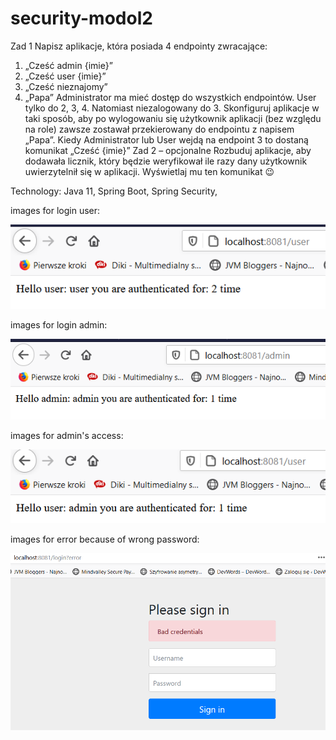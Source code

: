 # security-modol2

Zad 1
Napisz aplikacje, która posiada 4 endpointy zwracające:
1. „Cześć admin {imie}”
2. „Cześć user {imie}”
3. „Cześć nieznajomy”
4. „Papa”
Administrator ma mieć dostęp do wszystkich endpointów. User tylko do 2, 3, 4. Natomiast niezalogowany do 3. 
Skonfiguruj aplikacje w taki sposób, aby po wylogowaniu się użytkownik aplikacji (bez względu na role) 
zawsze zostawał przekierowany do endpointu z napisem „Papa”.
Kiedy Administrator lub User wejdą na endpoint 3 to dostaną komunikat „Cześć {imie}”
Zad 2 – opcjonalne
Rozbuduj aplikacje, aby dodawała licznik, który będzie weryfikował ile razy dany użytkownik uwierzytelnił się w 
aplikacji. Wyświetlaj mu ten komunikat 😉


Technology:
Java 11,
Spring Boot,
Spring Security,


images for login user:

![img](https://github.com/Iwona007/security-modol2/blob/master/src/main/resources/img/user-login.PNG)

images for login admin:

![img](https://github.com/Iwona007/security-modol2/blob/master/src/main/resources/img/admin-login.PNG)

images for admin's access:

![img](https://github.com/Iwona007/security-modol2/blob/master/src/main/resources/img/admin-user-login.PNG)

images for error because of wrong password:

![img](https://github.com/Iwona007/security-modol2/blob/master/src/main/resources/img/login-error.PNG)




